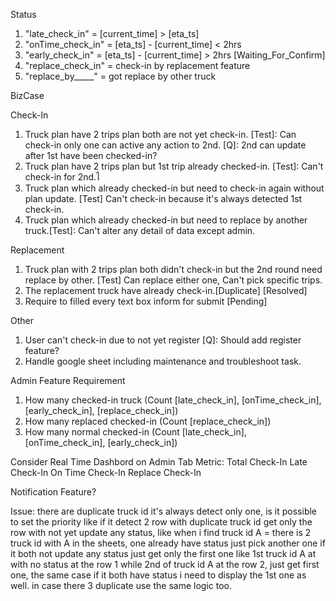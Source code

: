
Status
1. "late_check_in" = [current_time] > [eta_ts]
2. "onTime_check_in" = [eta_ts] - [current_time] < 2hrs 
3. "early_check_in" =  [eta_ts] - [current_time] > 2hrs [Waiting_For_Confirm]
4. "replace_check_in" = check-in by replacement feature
5. "replace_by_____" = got replace by other truck

BizCase

Check-In
 1. Truck plan have 2 trips plan both are not yet check-in. [Test]: Can check-in only one can active any action to 2nd. [Q]: 2nd can update after 1st have been checked-in? 
 2. Truck plan have 2 trips plan but 1st trip already checked-in. [Test]: Can't check-in for 2nd.ไ
 3. Truck plan which already checked-in but need to check-in again without plan update. [Test] Can't check-in because it's always detected 1st check-in.
 4. Truck plan which already checked-in but need to replace by another truck.[Test]: Can't alter any detail of data except admin. 


Replacement

 1. Truck plan with 2 trips plan both didn't check-in but the 2nd round need replace by other. [Test] Can replace either one, Can't pick specific trips.
 2. The replacement truck have already check-in.[Duplicate] [Resolved]
 3. Require to filled every text box inform for submit [Pending]

Other

 1. User can't check-in due to not yet register [Q]: Should add register feature?
 2. Handle google sheet including maintenance and troubleshoot task.

Admin Feature Requirement

 1. How many checked-in truck (Count [late_check_in], [onTime_check_in], [early_check_in], [replace_check_in])
 2. How many replaced checked-in (Count [replace_check_in])
 3. How many normal checked-in (Count [late_check_in], [onTime_check_in], [early_check_in])

   Consider Real Time Dashbord on Admin Tab
   Metric:
        Total Check-In
            Late Check-In
            On Time Check-In
            Replace Check-In

Notification Feature?

Issue: there are duplicate truck id it's always detect only one, is it possible to set the priority like if it detect 2 row with duplicate truck id get only the row with not yet update any status, like when i find truck id A = there is 2 truck id with A in the sheets, one already have status just pick another one if it both not update any status just get only the first one like 1st truck id A at with no status at the row 1 while 2nd of truck id A at the row 2, just get first one, the same case if it both have status i need to display the 1st one as well. in case there 3 duplicate use the same logic too.